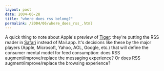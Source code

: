 ```yaml
---
layout: post
date: 2004-06-28
title: "where does rss belong?"
permalink: /2004/06/where_does_rss_.html
---
```


A quick thing to note about Apple's preview of [Tiger](http://www.apple.com/macosx/tiger/): they're putting the RSS reader in [Safari](http://www.apple.com/macosx/tiger/safari.html) instead of Mail.app. It's decisions like these by the major players (Apple, Microsoft, Yahoo, AOL, Google, etc.) that will define the consumer mental model for feed consumption: does RSS augment/improve/replace the messaging experience? Or does RSS augment/improve/replace the browsing experience?